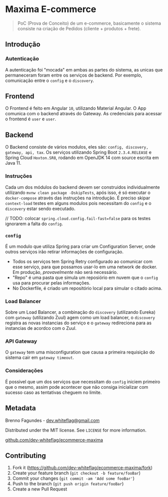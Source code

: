 
# Maxima E-commerce

> PoC (Prova de Conceito) de um e-commerce, basicamente o sistema consiste na criação de Pedidos (cliente + produtos + frete).

## Introdução

### Autenticação

A autenticação foi "mocada" em ambas as partes do sistema, as unicas que permaneceram foram entre os serviços de backend. Por exemplo, comunicação entre o `config` e o `discovery`. 

## Frontend

O Frontend é feito em Angular `10`, utilizando Material Angular. O App comunica com o backend através do Gateway. As credenciais para acessar o frontend é `user` e `user`.

## Backend

O Backend consiste de vários modulos, eles são: ``config, discovery, gateway, api, tax``. Os serviços utilizando Spring Boot ``2.3.4.RELEASE`` e Spring Cloud ``Hoxton.SR8``, rodando em OpenJDK 14 com source escrita em Java 11. 

### Instruções

Cada um dos módulos do backend devem ser construidos individualmente utilizando `mvnw clean package -DskipTests`, após isso, é só executar o `docker-compose` através das instruções na introdução. É preciso skipar `context-load` testes em alguns modulos pois necessitam do `config` e o `discovery` estar sendo executado.

// TODO: colocar `spring.cloud.config.fail-fast=false` para os testes ignorarem a falta do `config`.

### ``config``

É um modulo que utiliza Spring para criar um Configuration Server, onde outros serviços irão retirar informações de configuração.

- Todos os serviços tem Spring Retry configurado ao comunicar com esse serviço, para que possamos usar-lo em uma network de docker. Em produção, _provavelmente_ não será necessário.
- "Repo" é uma pasta que simula um reposiório em nuvem que o ``config`` usa para procurar pelas informações.
- No Dockerfile, é criado um repositório local para simular o citado acima.

### Load Balancer

Sobre um Load Balancer, a combinação do ``discovery`` (utilizando Eureka) com ``gateway`` (utilizando Zuul) agem como um load balancer, o ``discovery`` registra as novas instancias do serviço e o ``gateway`` redireciona para as instancias de acordco com o Zuul.

### API Gateway

O `gateway` tem uma misconfiguration que causa a primeira requisição do sistema cair em `gateway timeout`.

### Considerações

É possivel que um dos serviços que necessitam do `config` iniciem primeiro que o mesmo, assim pode acontecer que não consiga inicializar
com sucesso caso as tentativas cheguem no limite.

## Metadata

Brenno Fagundes - dev.whiteflag@gmail.com

Distributed under the MIT license. See ``LICENSE`` for more information.

[github.com/dev-whiteflag/ecommerce-maxima](https://github.com/dev-whiteflag/ecommerce-maxima)

## Contributing

1. Fork it (<https://github.com/dev-whiteflag/ecommerce-maxima/fork>)
2. Create your feature branch (`git checkout -b feature/fooBar`)
3. Commit your changes (`git commit -am 'Add some fooBar'`)
4. Push to the branch (`git push origin feature/fooBar`)
5. Create a new Pull Request
